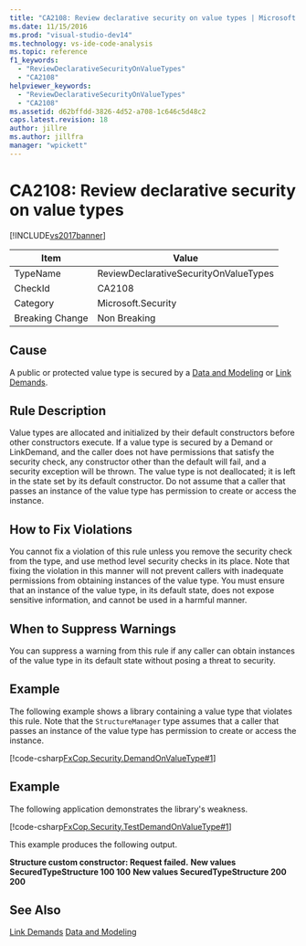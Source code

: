 ```yaml
---
title: "CA2108: Review declarative security on value types | Microsoft Docs"
ms.date: 11/15/2016
ms.prod: "visual-studio-dev14"
ms.technology: vs-ide-code-analysis
ms.topic: reference
f1_keywords:
  - "ReviewDeclarativeSecurityOnValueTypes"
  - "CA2108"
helpviewer_keywords:
  - "ReviewDeclarativeSecurityOnValueTypes"
  - "CA2108"
ms.assetid: d62bffdd-3826-4d52-a708-1c646c5d48c2
caps.latest.revision: 18
author: jillre
ms.author: jillfra
manager: "wpickett"
---
```

# CA2108: Review declarative security on value types
[!INCLUDE[vs2017banner](../includes/vs2017banner.md)]

|Item|Value|
|-|-|
|TypeName|ReviewDeclarativeSecurityOnValueTypes|
|CheckId|CA2108|
|Category|Microsoft.Security|
|Breaking Change|Non Breaking|

## Cause
 A public or protected value type is secured by a [Data and Modeling](https://msdn.microsoft.com/library/8c37635d-e2c1-4b64-a258-61d9e87405e6) or [Link Demands](https://msdn.microsoft.com/library/a33fd5f9-2de9-4653-a4f0-d9df25082c4d).

## Rule Description
 Value types are allocated and initialized by their default constructors before other constructors execute. If a value type is secured by a Demand or LinkDemand, and the caller does not have permissions that satisfy the security check, any constructor other than the default will fail, and a security exception will be thrown. The value type is not deallocated; it is left in the state set by its default constructor. Do not assume that a caller that passes an instance of the value type has permission to create or access the instance.

## How to Fix Violations
 You cannot fix a violation of this rule unless you remove the security check from the type, and use method level security checks in its place. Note that fixing the violation in this manner will not prevent callers with inadequate permissions from obtaining instances of the value type. You must ensure that an instance of the value type, in its default state, does not expose sensitive information, and cannot be used in a harmful manner.

## When to Suppress Warnings
 You can suppress a warning from this rule if any caller can obtain instances of the value type in its default state without posing a threat to security.

## Example
 The following example shows a library containing a value type that violates this rule. Note that the `StructureManager` type assumes that a caller that passes an instance of the value type has permission to create or access the instance.

 [!code-csharp[FxCop.Security.DemandOnValueType#1](../snippets/csharp/VS_Snippets_CodeAnalysis/FxCop.Security.DemandOnValueType/cs/FxCop.Security.DemandOnValueType.cs#1)]

## Example
 The following application demonstrates the library's weakness.

 [!code-csharp[FxCop.Security.TestDemandOnValueType#1](../snippets/csharp/VS_Snippets_CodeAnalysis/FxCop.Security.TestDemandOnValueType/cs/FxCop.Security.TestDemandOnValueType.cs#1)]

 This example produces the following output.

 **Structure custom constructor: Request failed.**
**New values SecuredTypeStructure 100 100**
**New values SecuredTypeStructure 200 200**
## See Also
 [Link Demands](https://msdn.microsoft.com/library/a33fd5f9-2de9-4653-a4f0-d9df25082c4d)
 [Data and Modeling](https://msdn.microsoft.com/library/8c37635d-e2c1-4b64-a258-61d9e87405e6)
